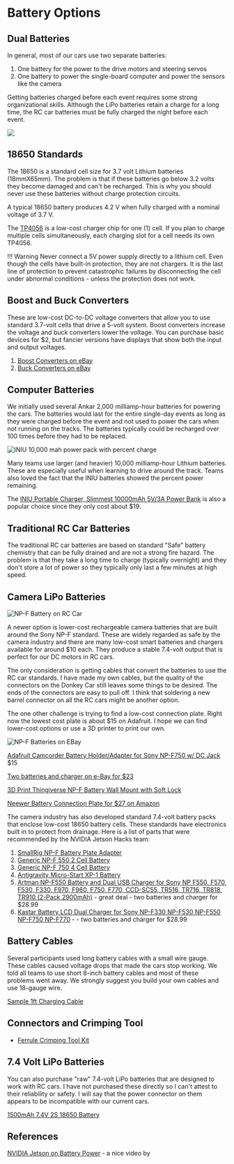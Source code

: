 # Battery Options

## Dual Batteries

In general, most of our cars use two separate batteries:

1. One battery for the power to the drive motors and steering servos
2. One battery to power the single-board computer and power the sensors like the camera

Getting batteries charged before each event requires some strong organizational skills.  Although the LiPo batteries retain a charge for a long time, the RC car batteries must be fully charged the
night before each event.

![](../img/battery-charging.png)

## 18650 Standards

The 18650 is a standard cell size for 3.7 volt Lithium batteries (18mmX65mm).  The problem
is that if these batteries go below 3.2 volts they become damaged and can't be recharged.
This is why you should never use these batteries without charge protection circuits.

A typical 18650 battery produces 4.2 V when fully charged with a nominal voltage of 3.7 V.

The [TP4056](https://www.amazon.com/dp/B01LHD9D7E) is a low-cost charger chip for one (1) cell. If you plan to charge multiple cells simultaneously, each charging slot for a cell needs its own TP4056.

!!! Warning
    Never connect a 5V power supply directly to a lithium cell. Even though the cells have built-in protection, they are not chargers. It is the last line of protection to prevent catastrophic failures by disconnecting the cell under abnormal conditions - unless the protection does not work.

## Boost and Buck Converters

These are low-cost DC-to-DC voltage converters that allow you to use standard 3.7-volt cells that drive a 5-volt system.  Boost converters increase the voltage and buck converters lower the voltage.  You can purchase basic devices for $2, but fancier versions have displays that show both the input and output voltages.

1. [Boost Converters on eBay](https://www.ebay.com/sch/i.html?_nkw=Boost+Converter)
2. [Buck Converters on eBay](https://www.ebay.com/sch/i.html?_nkw=buck+Converter&_sacat=0)

## Computer Batteries

We initially used several Ankar 2,000 milliamp-hour batteries for powering the
cars.  The batteries would last for the entire single-day events as long
as they were charged before the event and not used to power the
cars when not running on the tracks.  The batteries typically could be
recharged over 100 times before they had to be replaced.

![INIU 10,000 mah power pack with percent charge](../img/iniu-power-pack.png)

Many teams use larger (and heavier) 10,000 milliamp-hour Lithium batteries.  These
are especially useful when learning to drive around the track.  Teams also loved
the fact that the INIU batteries showed the percent power remaining.

The [INIU Portable Charger, Slimmest 10000mAh 5V/3A Power Bank](https://www.amazon.com/dp/B07CZDXDG8) is also a popular choice since they only cost about $19.

## Traditional RC Car Batteries

The traditional RC car batteries are based on standard "Safe" battery chemistry that can be fully drained and are not a strong fire hazard.  The problem is that they
take a long time to charge (typically overnight) and they don't store a lot of power so they typically only last a few minutes at high speed.

## Camera LiPo Batteries

![NP-F Battery on RC Car](../img/np-f-on-rc-car.png)

A newer option is lower-cost rechargeable camera batteries that are built around 
the Sony NP-F standard.  These are widely regarded as safe by the camera industry
and there are many low-cost smart batteries and chargers available for around $10 each. They produce a stable 7.4-volt output that is perfect for our DC motors
in RC cars.

The only consideration is getting cables that convert the batteries to use the RC car standards.  I have made my own cables, but the quality of the connectors on the Donkey Car still leaves some things to be desired.  The ends of the connectors are easy to pull off.  I think that soldering a new barrel connector on all the RC cars
might be another option.

The one other challenge is trying to find a low-cost connection plate.  Right now the lowest cost plate is about $15 on Adafruit.  I hope we can find lower-cost options or use a 3D printer to print our own.

![NP-F Batteries on EBay](../img/np-f-batteries-ebay.png)

[Adafruit Camcorder Battery Holder/Adapter for Sony NP-F750 w/ DC Jack](https://www.adafruit.com/product/2089) $15

[Two batteries and charger on e-Bay for $23](https://www.ebay.com/itm/254450799703)

[3D Print Thingiverse NP-F Battery Wall Mount with Soft Lock](https://www.thingiverse.com/thing:5851170)

[Neewer Battery Connection Plate for $27 on Amazon](https://www.amazon.com/Mirrorless-Indicators-5-5x2-5mm-5-5x2-1mm-Compatible/dp/B0BRQGGVX4)

The camera industry has also developed standard 7.4-volt battery packs that
enclose low-cost 18650 battery cells.  These standards have electronics built in
to protect from drainage. Here is a list of parts that were recommended by the NVIDIA Jetson Hacks team:

1. [SmallRig NP-F Battery Plate Adapter](https://amzn.to/3MyHwCw)
1. [Generic NP-F 550 2 Cell Battery](https://amzn.to/3kgEsi5)
1. [Generic NP-F 750 4 Cell Battery](https://amzn.to/3vgePo4)
1. [Antigravity Micro-Start XP-1 Battery](https://amzn.to/3LwDbiQ)
2. [Artman NP-F550 Battery and Dual USB Charger for Sony NP F550, F570, F530, F330, F970, F960, F750, F770, CCD-SC55, TR516, TR716, TR818, TR910 (2-Pack 2900mAh)](https://www.amazon.com/Artman-Set-Compatible-CCD-SC55-TR940%EF%BC%882-Pack-Charger%EF%BC%89/dp/B07P7W2W1T/ref=psdc_281407) - great deal - two batteries and charger for $28.99
3. [Kastar Battery LCD Dual Charger for Sony NP-F330 NP-F530 NP-F550 NP-F750 NP-F770](https://www.ebay.com/itm/254450799703) - - two batteries and charger for $28.99

## Battery Cables

Several participants used long battery cables with a small wire gauge.  These cables caused voltage drops that made the cars stop working.  We told all teams to use short 8-inch battery cables and most of these problems went away.  We strongly suggest you build your own cables and use 18-gauge wire.

[Sample 1ft Charging Cable](https://www.amazon.com/Durable-Charging-Station-Compatible-Samsung/dp/B08PXWYKTB/ref=sr_1_3)

## Connectors and Crimping Tool

* [Ferrule Crimping Tool Kit](https://www.amazon.com/dp/B073TZ5BBG)

## 7.4 Volt LiPo Batteries

You can also purchase "raw" 7.4-volt LiPo batteries that are designed to work with RC cars.  I have not purchased these directly so I can't attest to their reliability or safety.  I will say that the power connector on them appears to be incompatible with our current cars.

[1500mAh 7.4V 2S 18650 Battery](https://www.ebay.com/itm/394666724323?_trkparms=amclksrc%3DITM%26aid)

## References

[NVIDIA Jetson on Battery Power](https://www.youtube.com/watch?v=B4afWen1CsY) - a nice video by 
